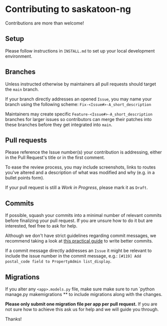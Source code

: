 # Contributing to saskatoon-ng

Contributions are more than welcome!

## Setup

Please follow instructions in `INSTALL.md` to set up your local development environment.


## Branches

Unless instructed otherwise by maintainers all pull requests should target the `main` branch.

If your branch directly addresses an opened `Issue`, you may name your branch using the following scheme: `Fix-<Issue#>-A_short_description`

Maintainers may create specific `Feature-<Issue#>-A_short_description` branches for larger issues so contributors can merge their patches into these branches before they get integrated into `main`.


## Pull requests

Please reference the Issue number(s) your contribution is addressing, either in the Pull Request's title or in the first comment.

To ease the review process, you may include screenshots, links to routes you've altered and a description of what was modified and why (e.g. in a bullet points form).

If your pull request is still a *Work in Progress*, please mark it as `Draft`.


## Commits

If possible, squash your commits into a minimal number of relevant commits before finalizing your pull request. If you are unsure how to do it but are interested, feel free to ask for help.

Although we don't have strict guidelines regarding commit messages, we recommend taking a look at [this practical guide](https://www.freecodecamp.org/news/writing-good-commit-messages-a-practical-guide/) to write better commits.

If a commit message directly addresses an `Issue` it might be relevant to include the issue number in the commit message, e.g.: `[#119] Add postal_code field to PropertyAdmin list_display`.


## Migrations

If you alter any `<app>.models.py` file, make sure make sure to run `python manage.py makemigrations <app>** to include migrations along with the changes.

**Please only submit one migration file per app per pull request.** If you are not sure how to achieve this ask us for help and we will guide you through.

Thanks!
